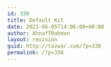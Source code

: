 ```yaml
---
id: 338
title: Default Kit
date: 2021-06-05T14:06:08+00:00
author: AhnafTRahman
layout: revision
guid: http://tazwar.com/?p=338
permalink: /?p=338
---
```

